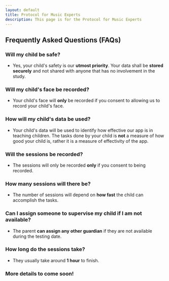 ```yaml
---
layout: default
title: Protocol for Music Experts
description: This page is for the Protocol for Music Experts
---
```

## Frequently Asked Questions (FAQs)
### Will my child be safe?
- Yes, your child's safety is our **utmost priority**. Your data shall be **stored securely** and not shared with anyone that has no involvement in the study.

### Will my child's face be recorded?
- Your child's face will **only** be recorded if you consent to allowing us to record your child's face.

### How will my child's data be used?
- Your child's data will be used to identify how effective our app is in teaching children. The tasks done by your child is **not** a measure of how good your child is, rather it is a measure of effectivity of the app.

### Will the sessions be recorded?
- The sessions will only be recorded **only** if you consent to being recorded.

### How many sessions will there be?
- The number of sessions will depend on **how fast** the child can accomplish the tasks.

### Can I assign someone to supervise my child if I am not available?
- The parent **can assign any other guardian** if they are not available during the testing date.

### How long do the sessions take?
- They usually take around **1 hour** to finish. 

### More details to come soon!